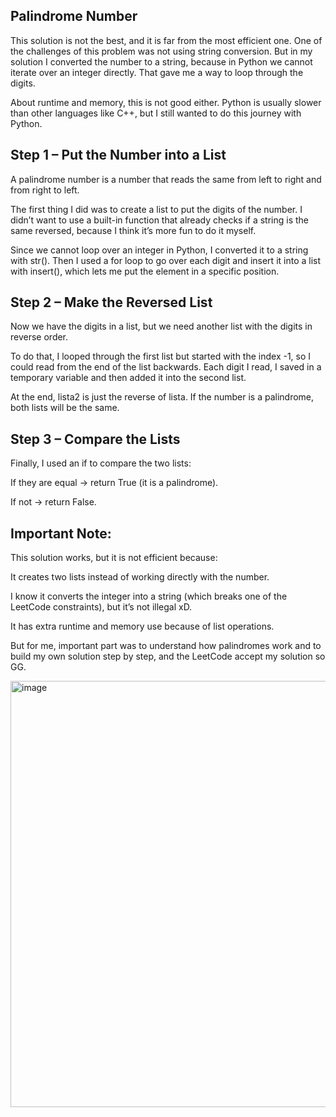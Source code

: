 Palindrome Number
-

This solution is not the best, and it is far from the most efficient one. One of the challenges of this problem was not using string conversion. But in my solution I converted the number to a string, because in Python we cannot iterate over an integer directly. That gave me a way to loop through the digits.

About runtime and memory, this is not good either. Python is usually slower than other languages like C++, but I still wanted to do this journey with Python.

Step 1 – Put the Number into a List
-

A palindrome number is a number that reads the same from left to right and from right to left.

The first thing I did was to create a list to put the digits of the number. I didn’t want to use a built-in function that already checks if a string is the same reversed, because I think it’s more fun to do it myself.

Since we cannot loop over an integer in Python, I converted it to a string with str(). Then I used a for loop to go over each digit and insert it into a list with insert(), which lets me put the element in a specific position.

Step 2 – Make the Reversed List
-

Now we have the digits in a list, but we need another list with the digits in reverse order.

To do that, I looped through the first list but started with the index -1, so I could read from the end of the list backwards. Each digit I read, I saved in a temporary variable and then added it into the second list.

At the end, lista2 is just the reverse of lista. If the number is a palindrome, both lists will be the same.

Step 3 – Compare the Lists
-

Finally, I used an if to compare the two lists:

If they are equal → return True (it is a palindrome).

If not → return False.

Important Note:
-
This solution works, but it is not efficient because:

It creates two lists instead of working directly with the number.

I know it converts the integer into a string (which breaks one of the LeetCode constraints), but it’s not illegal xD.

It has extra runtime and memory use because of list operations.

But for me, important part was to understand how palindromes work and to build my own solution step by step, and the LeetCode accept my solution so GG.


<img width="916" height="682" alt="image" src="https://github.com/user-attachments/assets/986d191d-5158-408e-b47d-663e2221b93f" />
